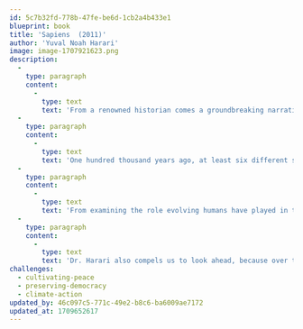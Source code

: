 ```yaml
---
id: 5c7b32fd-778b-47fe-be6d-1cb2a4b433e1
blueprint: book
title: 'Sapiens  (2011)'
author: 'Yuval Noah Harari'
image: image-1707921623.png
description:
  -
    type: paragraph
    content:
      -
        type: text
        text: 'From a renowned historian comes a groundbreaking narrative of humanity’s creation and evolution—a #1 international bestseller—that explores the ways in which biology and history have defined us and enhanced our understanding of what it means to be “human.” '
  -
    type: paragraph
    content:
      -
        type: text
        text: 'One hundred thousand years ago, at least six different species of humans inhabited Earth. Yet today there is only one—homo sapiens. What happened to the others? And what may happen to us? Most books about the history of humanity pursue either a historical or a biological approach, but Dr. Yuval Noah Harari breaks the mold with this highly original book that begins about 70,000 years ago with the appearance of modern cognition. '
  -
    type: paragraph
    content:
      -
        type: text
        text: 'From examining the role evolving humans have played in the global ecosystem to charting the rise of empires, Sapiens integrates history and science to reconsider accepted narratives, connect past developments with contemporary concerns, and examine specific events within the context of larger ideas. '
  -
    type: paragraph
    content:
      -
        type: text
        text: 'Dr. Harari also compels us to look ahead, because over the last few decades humans have begun to bend laws of natural selection that have governed life for the past four billion years. We are acquiring the ability to design not only the world around us, but also ourselves. Where is this leading us, and what do we want to become? This provocative and insightful work is sure to spark debate.'
challenges:
  - cultivating-peace
  - preserving-democracy
  - climate-action
updated_by: 46c097c5-771c-49e2-b8c6-ba6009ae7172
updated_at: 1709652617
---
```

